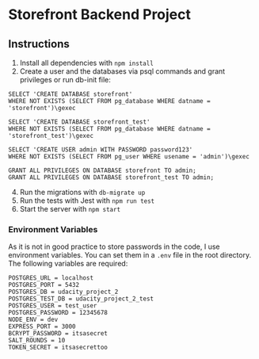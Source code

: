 # Storefront Backend Project

## Instructions

1. Install all dependencies with `npm install`
2. Create a user and the databases via psql commands and grant privileges or run db-init file:

```
SELECT 'CREATE DATABASE storefront'
WHERE NOT EXISTS (SELECT FROM pg_database WHERE datname = 'storefront')\gexec

SELECT 'CREATE DATABASE storefront_test'
WHERE NOT EXISTS (SELECT FROM pg_database WHERE datname = 'storefront_test')\gexec

SELECT 'CREATE USER admin WITH PASSWORD password123'
WHERE NOT EXISTS (SELECT FROM pg_user WHERE usename = 'admin')\gexec

GRANT ALL PRIVILEGES ON DATABASE storefront TO admin;
GRANT ALL PRIVILEGES ON DATABASE storefront_test TO admin;
```

4. Run the migrations with `db-migrate up`
5. Run the tests with Jest with `npm run test`
6. Start the server with `npm start`

### Environment Variables

As it is not in good practice to store passwords in the code, I use environment variables. You can set them in a `.env` file in the root directory. The following variables are required:

```
POSTGRES_URL = localhost
POSTGRES_PORT = 5432
POSTGRES_DB = udacity_project_2
POSTGRES_TEST_DB = udacity_project_2_test
POSTGRES_USER = test_user
POSTGRES_PASSWORD = 12345678
NODE_ENV = dev
EXPRESS_PORT = 3000
BCRYPT_PASSWORD = itsasecret
SALT_ROUNDS = 10
TOKEN_SECRET = itsasecrettoo
```
